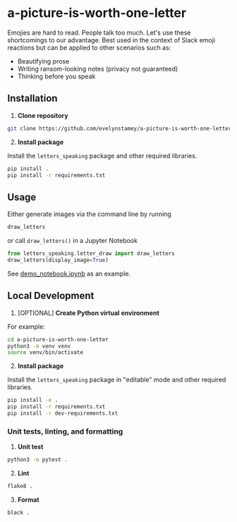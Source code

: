 #  a-picture-is-worth-one-letter

Emojies are hard to read. People talk too much. Let's use these shortcomings to our advantage. Best used in the context of Slack emoji reactions but can be applied to other scenarios such as:

* Beautifying prose
* Writing ransom-looking notes (privacy not guaranteed)
* Thinking before you speak

## Installation

1. **Clone repository**

```bash
git clone https://github.com/evelynstamey/a-picture-is-worth-one-letter.git
```

2. **Install package**

Install the `letters_speaking` package and other required libraries.

```bash
pip install .
pip install -r requirements.txt
```

## Usage

Either generate images via the command line by running

```bash
draw_letters
```

or call `draw_letters()` in a Jupyter Notebook

```python
from letters_speaking.letter_draw import draw_letters
draw_letters(display_image=True)
```

See [demo_notebook.ipynb]() as an example.

## Local Development

1. \[OPTIONAL\] **Create Python virtual environment**

For example:

```bash
cd a-picture-is-worth-one-letter
python3 -m venv venv
source venv/bin/activate
```

2. **Install package**

Install the `letters_speaking` package in "editable" mode and other required libraries.

```bash
pip install -e .
pip install -r requirements.txt
pip install -r dev-requirements.txt
```

### Unit tests, linting, and formatting

1. **Unit test**

```bash
python3 -m pytest .
```

2. **Lint**

```bash
flake8 .
```

3. **Format**

```bash
black .
```
